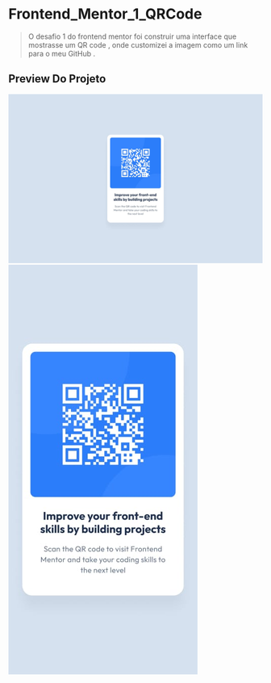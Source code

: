 # Frontend_Mentor_1_QRCode

> O desafio 1 do frontend mentor foi construir uma interface que mostrasse um QR code , onde customizei a imagem como um link para o meu GitHub . 

## Preview Do Projeto

![Desktop](/preview/design/desktop-design.jpg)
![Mobile](/preview/design/mobile-design.jpg)
